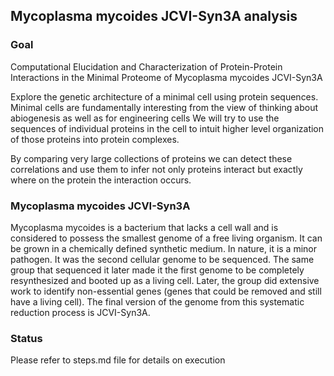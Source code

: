 ## Mycoplasma mycoides JCVI-Syn3A analysis

### Goal
Computational Elucidation and Characterization of Protein-Protein Interactions in the Minimal Proteome of Mycoplasma mycoides JCVI-Syn3A

Explore the genetic architecture of a minimal cell using protein sequences. Minimal cells are fundamentally 
interesting from the view of thinking about abiogenesis as well as for engineering cells
We will try to use the sequences of individual proteins in the cell to intuit higher level
organization of those proteins into protein complexes. 

By comparing very large collections of proteins we can detect these correlations and use them to infer not only proteins 
interact but exactly where on the protein the interaction occurs.

### Mycoplasma mycoides JCVI-Syn3A
Mycoplasma mycoides is a bacterium that lacks a cell wall and is considered to possess the smallest genome
of a free living organism. It can be grown in a chemically defined synthetic medium. In nature, it is a minor pathogen. 
It was the second cellular genome to be sequenced. The same group that sequenced it later made it the first genome
to be completely resynthesized and booted up as a living cell. Later, the group did extensive work to identify 
non-essential genes (genes that could be removed and still have a living cell). The final version of the genome from 
this systematic reduction process is JCVI-Syn3A.

### Status
Please refer to steps.md file for details on execution
